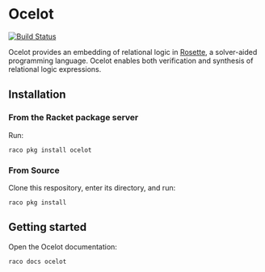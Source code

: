 # Ocelot

[![Build Status](https://travis-ci.org/jamesbornholt/ocelot.svg?branch=master)](https://travis-ci.org/jamesbornholt/ocelot)

Ocelot provides an embedding of relational logic in 
[Rosette](https://emina.github.io/rosette),
a solver-aided programming language.
Ocelot enables both verification
and synthesis of relational logic expressions.

## Installation

### From the Racket package server

Run:

    raco pkg install ocelot
    
### From Source

Clone this respository, enter its directory, and run:

    raco pkg install

## Getting started

Open the Ocelot documentation:

    raco docs ocelot
